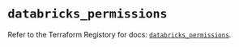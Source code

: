 # `databricks_permissions`

Refer to the Terraform Registory for docs: [`databricks_permissions`](https://registry.terraform.io/providers/databricks/databricks/1.16.0/docs/resources/permissions).
